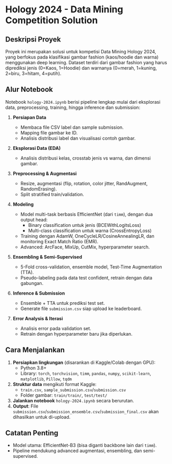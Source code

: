 # Hology 2024 - Data Mining Competition Solution

## Deskripsi Proyek
Proyek ini merupakan solusi untuk kompetisi Data Mining Hology 2024, yang berfokus pada klasifikasi gambar fashion (kaos/hoodie dan warna) menggunakan deep learning. Dataset terdiri dari gambar fashion yang harus diprediksi jenis (0=Kaos, 1=Hoodie) dan warnanya (0=merah, 1=kuning, 2=biru, 3=hitam, 4=putih).

## Alur Notebook
Notebook `hology-2024.ipynb` berisi pipeline lengkap mulai dari eksplorasi data, preprocessing, training, hingga inference dan submission:

1. **Persiapan Data**
   - Membaca file CSV label dan sample submission.
   - Mapping file gambar ke ID.
   - Analisis distribusi label dan visualisasi contoh gambar.

2. **Eksplorasi Data (EDA)**
   - Analisis distribusi kelas, crosstab jenis vs warna, dan dimensi gambar.

3. **Preprocessing & Augmentasi**
   - Resize, augmentasi (flip, rotation, color jitter, RandAugment, RandomErasing).
   - Split stratified train/validation.

4. **Modeling**
   - Model multi-task berbasis EfficientNet (dari `timm`), dengan dua output head:
     - Binary classification untuk jenis (BCEWithLogitsLoss)
     - Multi-class classification untuk warna (CrossEntropyLoss)
   - Training dengan AdamW, OneCycleLR/CosineAnnealingLR, dan monitoring Exact Match Ratio (EMR).
   - Advanced: ArcFace, MixUp, CutMix, hyperparameter search.

5. **Ensembling & Semi-Supervised**
   - 5-Fold cross-validation, ensemble model, Test-Time Augmentation (TTA).
   - Pseudo-labeling pada data test confident, retrain dengan data gabungan.

6. **Inference & Submission**
   - Ensemble + TTA untuk prediksi test set.
   - Generate file `submission.csv` siap upload ke leaderboard.

7. **Error Analysis & Iterasi**
   - Analisis error pada validation set.
   - Retrain dengan hyperparameter baru jika diperlukan.

## Cara Menjalankan
1. **Persiapkan lingkungan** (disarankan di Kaggle/Colab dengan GPU):
   - Python 3.8+
   - Library: `torch`, `torchvision`, `timm`, `pandas`, `numpy`, `scikit-learn`, `matplotlib`, `Pillow`, `tqdm`
2. **Struktur data** mengikuti format Kaggle:
   - `train.csv`, `sample_submission.csv`/`submission.csv`
   - Folder gambar: `train/train/`, `test/test/`
3. **Jalankan notebook** `hology-2024.ipynb` secara berurutan.
4. **Output**: File `submission.csv`/`submission_ensemble.csv`/`submission_final.csv` akan dihasilkan untuk di-upload.

## Catatan Penting
- Model utama: EfficientNet-B3 (bisa diganti backbone lain dari `timm`).
- Pipeline mendukung advanced augmentasi, ensembling, dan semi-supervised.
